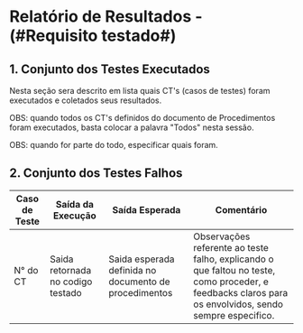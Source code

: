 # Relatório de Resultados - (#Requisito testado#)

## 1. Conjunto dos Testes Executados

Nesta seção sera descrito em lista quais CT's (casos de testes) foram executados e coletados seus resultados.

OBS: quando todos os CT's definidos do documento de Procedimentos foram executados, basta colocar a palavra "Todos" nesta sessão.

OBS: quando for parte do todo, especificar quais foram.

## 2. Conjunto dos Testes Falhos
|Caso de Teste|Saída da Execução|Saída Esperada|Comentário|
|-------------|-----------------|--------------|----------|
|N° do CT|Saida retornada no codigo testado|Saida esperada definida no documento de procedimentos|Observações referente ao teste falho, explicando o que faltou no teste, como proceder, e feedbacks claros para os envolvidos, sendo sempre especifico.|
